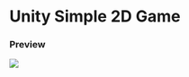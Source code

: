 <h1>Unity Simple 2D Game</h1>
<h3>Preview</h3>
<img src="https://user-images.githubusercontent.com/45953275/171970214-09fd26ca-b272-45cb-810e-2eabe82aad13.png" />
